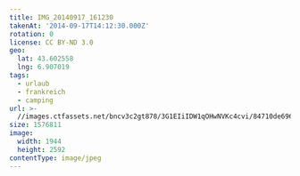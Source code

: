 ```yaml
---
title: IMG_20140917_161230
takenAt: '2014-09-17T14:12:30.000Z'
rotation: 0
license: CC BY-ND 3.0
geo:
  lat: 43.602558
  lng: 6.907019
tags:
  - urlaub
  - frankreich
  - camping
url: >-
  //images.ctfassets.net/bncv3c2gt878/3G1EIiIDW1qOHwNVKc4cvi/84710de6967f70bdea32b5a1d4e74989/img_20140917_161230_27697116203_o
size: 1576811
image:
  width: 1944
  height: 2592
contentType: image/jpeg
---
```


